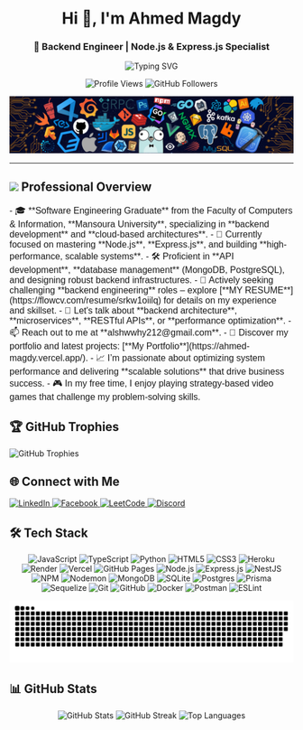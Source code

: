 <h1 align="center">Hi 👋, I'm Ahmed Magdy</h1>
<h3 align="center">🚀 Backend Engineer | Node.js & Express.js Specialist</h3>

<p align="center">
  <img src="https://readme-typing-svg.demolab.com?font=Fira+Code&size=25&duration=4000&pause=1000&color=8CC84B&center=true&vCenter=true&width=600&height=100&lines=Backend+Engineer+%7C+Node.js+Expert;SWE+Graduate+%7C+Mansoura+University" alt="Typing SVG" />
</p>

<p align="center">
  <img src="https://komarev.com/ghpvc/?username=AhmedDR200&label=Profile%20views&color=0e75b6&style=flat" alt="Profile Views" />
  <img src="https://img.shields.io/github/followers/AhmedDR200?label=Followers&style=social" alt="GitHub Followers" />
</p>

<p align="center">
  <img src="https://github.com/Jaydeep-Yadav/Jaydeep-Yadav/blob/main/banner.png" alt="Github Banner" />
</p>

---


## <picture><img src="https://github.com/7oSkaaa/7oSkaaa/blob/main/Images/about_me.gif?raw=false" width="50px"></picture> Professional Overview

<p style="font-family: 'Poppins', sans-serif; font-size: 16px;">
- 🎓 **Software Engineering Graduate** from the Faculty of Computers & Information, **Mansoura University**, specializing in **backend development** and **cloud-based architectures**.  
- 🌱 Currently focused on mastering **Node.js**, **Express.js**, and building **high-performance, scalable systems**.  
- 🛠️ Proficient in **API development**, **database management** (MongoDB, PostgreSQL), and designing robust backend infrastructures.  
- 💼 Actively seeking challenging **backend engineering** roles – explore [**MY RESUME**](https://flowcv.com/resume/srkw1oiilq) for details on my experience and skillset.  
- 💬 Let's talk about **backend architecture**, **microservices**, **RESTful APIs**, or **performance optimization**.  
- 📫 Reach out to me at **alshwwhy212@gmail.com**.  
- 🌟 Discover my portfolio and latest projects: [**My Portfolio**](https://ahmed-magdy.vercel.app/).  
- 📈 I’m passionate about optimizing system performance and delivering **scalable solutions** that drive business success.  
- 🎮 In my free time, I enjoy playing strategy-based video games that challenge my problem-solving skills.
</p>

<style>
  @import url('https://fonts.googleapis.com/css2?family=Poppins:wght@400;500&display=swap');
</style>

## 🏆 GitHub Trophies
![GitHub Trophies](https://github-profile-trophy.vercel.app/?username=AhmedDr200&theme=dracula&no-frame=false&no-bg=true&margin-w=4)

## 🌐 Connect with Me
<p align="left">
  <a href="https://linkedin.com/in/am412002" target="_blank" rel="noopener noreferrer">
    <img src="https://img.shields.io/badge/LinkedIn-%230077B5.svg?style=for-the-badge&logo=linkedin&logoColor=white" alt="LinkedIn" />
  </a>
  <a href="https://fb.com/ahmed.alshwehy.5" target="_blank" rel="noopener noreferrer">
    <img src="https://img.shields.io/badge/Facebook-%231877F2.svg?style=for-the-badge&logo=facebook&logoColor=white" alt="Facebook" />
  </a>
  <a href="https://www.leetcode.com/AhmedDR200" target="_blank" rel="noopener noreferrer">
    <img src="https://img.shields.io/badge/LeetCode-%23F9DC3E.svg?style=for-the-badge&logo=leetcode&logoColor=black" alt="LeetCode" />
  </a>
  <a href="https://discord.gg/Y4hT8YzC" target="_blank" rel="noopener noreferrer">
    <img src="https://img.shields.io/badge/Discord-%237289DA.svg?style=for-the-badge&logo=discord&logoColor=white" alt="Discord" />
  </a>
</p>

## 🛠️ Tech Stack
<p align="center">
  <img src="https://img.shields.io/badge/JavaScript-%23323330.svg?style=for-the-badge&logo=javascript&logoColor=%23F7DF1E" alt="JavaScript" />
  <img src="https://img.shields.io/badge/TypeScript-%23007ACC.svg?style=for-the-badge&logo=typescript&logoColor=white" alt="TypeScript" />
  <img src="https://img.shields.io/badge/Python-%233367A0.svg?style=for-the-badge&logo=python&logoColor=white" alt="Python" />
  <img src="https://img.shields.io/badge/HTML5-%23E34F26.svg?style=for-the-badge&logo=html5&logoColor=white" alt="HTML5" />
  <img src="https://img.shields.io/badge/CSS3-%231572B6.svg?style=for-the-badge&logo=css3&logoColor=white" alt="CSS3" />
  <img src="https://img.shields.io/badge/Heroku-%23430098.svg?style=for-the-badge&logo=heroku&logoColor=white" alt="Heroku" />
  <img src="https://img.shields.io/badge/Render-%2346E3B7.svg?style=for-the-badge&logo=render&logoColor=white" alt="Render" />
  <img src="https://img.shields.io/badge/Vercel-%23000000.svg?style=for-the-badge&logo=vercel&logoColor=white" alt="Vercel" />
  <img src="https://img.shields.io/badge/GitHub%20Pages-%23121013.svg?style=for-the-badge&logo=github&logoColor=white" alt="GitHub Pages" />
  <img src="https://img.shields.io/badge/Node.js-%236DA55F.svg?style=for-the-badge&logo=node.js&logoColor=white" alt="Node.js" />
  <img src="https://img.shields.io/badge/Express.js-%23404D59.svg?style=for-the-badge&logo=express&logoColor=white" alt="Express.js" />
  <img src="https://img.shields.io/badge/NestJS-%23E0234E.svg?style=for-the-badge&logo=nestjs&logoColor=white" alt="NestJS" />
  <img src="https://img.shields.io/badge/NPM-%23CB3837.svg?style=for-the-badge&logo=npm&logoColor=white" alt="NPM" />
  <img src="https://img.shields.io/badge/Nodemon-%23323330.svg?style=for-the-badge&logo=nodemon&logoColor=%BBDEAD" alt="Nodemon" />
  <img src="https://img.shields.io/badge/MongoDB-%234EA94B.svg?style=for-the-badge&logo=mongodb&logoColor=white" alt="MongoDB" />
  <img src="https://img.shields.io/badge/SQLite-%2307405E.svg?style=for-the-badge&logo=sqlite&logoColor=white" alt="SQLite" />
  <img src="https://img.shields.io/badge/Postgres-%23316192.svg?style=for-the-badge&logo=postgresql&logoColor=white" alt="Postgres" />
  <img src="https://img.shields.io/badge/Prisma-%233982CE.svg?style=for-the-badge&logo=prisma&logoColor=white" alt="Prisma" />
  <img src="https://img.shields.io/badge/Sequelize-%2352B0E7.svg?style=for-the-badge&logo=sequelize&logoColor=white" alt="Sequelize" />
  <img src="https://img.shields.io/badge/Git-%23F05033.svg?style=for-the-badge&logo=git&logoColor=white" alt="Git" />
  <img src="https://img.shields.io/badge/GitHub-%23121011.svg?style=for-the-badge&logo=github&logoColor=white" alt="GitHub" />
  <img src="https://img.shields.io/badge/Docker-%230DB7ED.svg?style=for-the-badge&logo=docker&logoColor=white" alt="Docker" />
  <img src="https://img.shields.io/badge/Postman-%23FF6C37.svg?style=for-the-badge&logo=postman&logoColor=white" alt="Postman" />
  <img src="https://img.shields.io/badge/ESLint-%234B3263.svg?style=for-the-badge&logo=eslint&logoColor=white" alt="ESLint" />
</p>

<img src="https://raw.githubusercontent.com/pythondeveloper6/pythondeveloper6/output/snake.svg" alt="Snake animation" />

## 📊 GitHub Stats
<p align="center">
  <img src="https://github-readme-stats.vercel.app/api?username=AhmedDr200&theme=dracula&hide_border=true&include_all_commits=false&count_private=false" alt="GitHub Stats" />
  <img src="https://github-readme-streak-stats.herokuapp.com/?user=AhmedDr200&theme=dracula&hide_border=true" alt="GitHub Streak" />
  <img src="https://github-readme-stats.vercel.app/api/top-langs/?username=AhmedDr200&theme=dracula&hide_border=true&include_all_commits=false&count_private=false&layout=compact" alt="Top Languages" />
</p>

<p align="center">
  <img src="https://raw.githubusercontent.com/pythondeveloper6/pythondeveloper6

